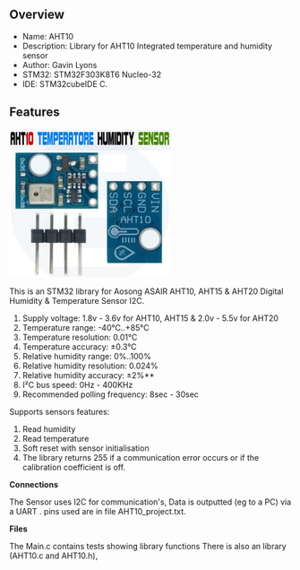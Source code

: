 Overview
--------------------------------------------
* Name: AHT10 
* Description: 
Library for AHT10 Integrated temperature and humidity sensor
* Author: Gavin Lyons
* STM32: STM32F303K8T6 Nucleo-32 
* IDE:  STM32cubeIDE C.

Features
----------------------

 ![ output ](https://github.com/gavinlyonsrepo/STM32_projects/blob/master/images/aht10.jpg)
 

This is an STM32 library for Aosong ASAIR AHT10, AHT15 & AHT20 Digital Humidity & Temperature Sensor I2C.

1. Supply voltage:               1.8v - 3.6v for AHT10, AHT15 & 2.0v - 5.5v for AHT20
2. Temperature range:            -40°C..+85°C
3. Temperature resolution:       0.01°C
4. Temperature accuracy:         ±0.3°C
5. Relative humidity range:      0%..100%
6. Relative humidity resolution: 0.024%
7. Relative humidity accuracy:   ±2%**
8. I²C bus speed:                0Hz - 400KHz
9. Recommended polling frequency: 8sec - 30sec

Supports sensors features:

1. Read humidity
2.  Read temperature
3. Soft reset with sensor initialisation
4. The library returns 255 if a communication error occurs or if the calibration coefficient is off.

**Connections**

The Sensor uses I2C for communication's, Data is outputted (eg to a PC) via a UART .
pins  used are in file AHT10_project.txt.

**Files**

The Main.c contains tests showing library functions
There is also an  library (AHT10.c and AHT10.h),


